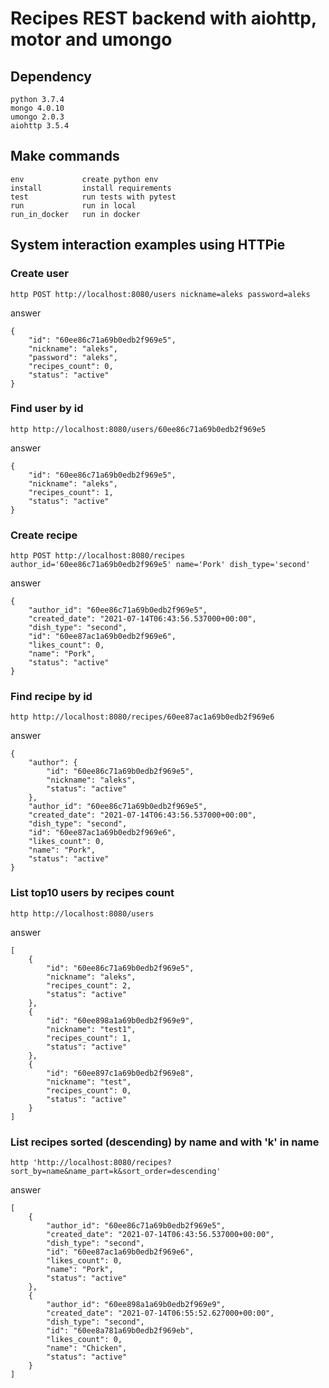 # Recipes REST backend with aiohttp, motor and umongo

## Dependency
```
python 3.7.4
mongo 4.0.10
umongo 2.0.3
aiohttp 3.5.4
```

## Make commands

```
env             create python env
install         install requirements
test            run tests with pytest
run             run in local
run_in_docker   run in docker
```

## System interaction examples using HTTPie
### Create user
```
http POST http://localhost:8080/users nickname=aleks password=aleks
```
answer
```
{
    "id": "60ee86c71a69b0edb2f969e5",
    "nickname": "aleks",
    "password": "aleks",
    "recipes_count": 0,
    "status": "active"
}
```
### Find user by id
```
http http://localhost:8080/users/60ee86c71a69b0edb2f969e5
```
answer
```
{
    "id": "60ee86c71a69b0edb2f969e5",
    "nickname": "aleks",
    "recipes_count": 1,
    "status": "active"
}
```
### Create recipe
```
http POST http://localhost:8080/recipes author_id='60ee86c71a69b0edb2f969e5' name='Pork' dish_type='second'
```
answer
```
{
    "author_id": "60ee86c71a69b0edb2f969e5",
    "created_date": "2021-07-14T06:43:56.537000+00:00",
    "dish_type": "second",
    "id": "60ee87ac1a69b0edb2f969e6",
    "likes_count": 0,
    "name": "Pork",
    "status": "active"
}
```
### Find recipe by id
```
http http://localhost:8080/recipes/60ee87ac1a69b0edb2f969e6
```
answer
```
{
    "author": {
        "id": "60ee86c71a69b0edb2f969e5",
        "nickname": "aleks",
        "status": "active"
    },
    "author_id": "60ee86c71a69b0edb2f969e5",
    "created_date": "2021-07-14T06:43:56.537000+00:00",
    "dish_type": "second",
    "id": "60ee87ac1a69b0edb2f969e6",
    "likes_count": 0,
    "name": "Pork",
    "status": "active"
}
```

### List top10 users by recipes count
```
http http://localhost:8080/users 
```
answer
```
[
    {
        "id": "60ee86c71a69b0edb2f969e5",
        "nickname": "aleks",
        "recipes_count": 2,
        "status": "active"
    },
    {
        "id": "60ee898a1a69b0edb2f969e9",
        "nickname": "test1",
        "recipes_count": 1,
        "status": "active"
    },
    {
        "id": "60ee897c1a69b0edb2f969e8",
        "nickname": "test",
        "recipes_count": 0,
        "status": "active"
    }
]
```

### List recipes sorted (descending) by name and with 'k' in name
```
http 'http://localhost:8080/recipes?sort_by=name&name_part=k&sort_order=descending'
```
answer
```
[
    {
        "author_id": "60ee86c71a69b0edb2f969e5",
        "created_date": "2021-07-14T06:43:56.537000+00:00",
        "dish_type": "second",
        "id": "60ee87ac1a69b0edb2f969e6",
        "likes_count": 0,
        "name": "Pork",
        "status": "active"
    },
    {
        "author_id": "60ee898a1a69b0edb2f969e9",
        "created_date": "2021-07-14T06:55:52.627000+00:00",
        "dish_type": "second",
        "id": "60ee8a781a69b0edb2f969eb",
        "likes_count": 0,
        "name": "Chicken",
        "status": "active"
    }
]
```
